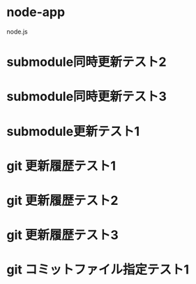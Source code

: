# node-app
node.js

# submodule同時更新テスト2
# submodule同時更新テスト3
# submodule更新テスト1

# git 更新履歴テスト1
# git 更新履歴テスト2
# git 更新履歴テスト3

# git コミットファイル指定テスト1
